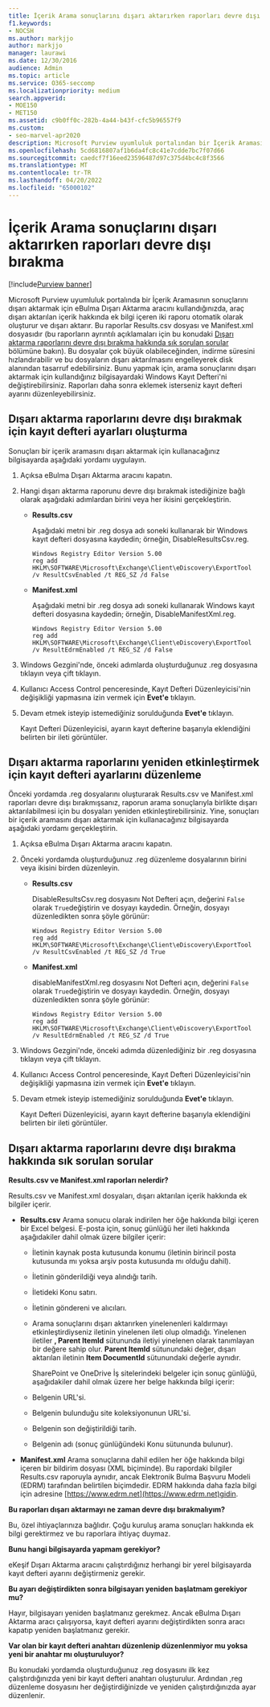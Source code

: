 ```yaml
---
title: İçerik Arama sonuçlarını dışarı aktarırken raporları devre dışı bırakma
f1.keywords:
- NOCSH
ms.author: markjjo
author: markjjo
manager: laurawi
ms.date: 12/30/2016
audience: Admin
ms.topic: article
ms.service: O365-seccomp
ms.localizationpriority: medium
search.appverid:
- MOE150
- MET150
ms.assetid: c9b0ff0c-282b-4a44-b43f-cfc5b96557f9
ms.custom:
- seo-marvel-apr2020
description: Microsoft Purview uyumluluk portalından bir İçerik Aramasının sonuçlarını dışarı aktardığınızda raporları devre dışı bırakmak için yerel bilgisayarınızda Windows Kayıt Defteri'ni düzenleyin.
ms.openlocfilehash: 5cd6816807af1b6da4fc8c41e7cdde7bc7f07d66
ms.sourcegitcommit: caedcf7f16eed23596487d97c375d4bc4c8f3566
ms.translationtype: MT
ms.contentlocale: tr-TR
ms.lasthandoff: 04/20/2022
ms.locfileid: "65000102"
---
```

# <a name="disable-reports-when-you-export-content-search-results"></a>İçerik Arama sonuçlarını dışarı aktarırken raporları devre dışı bırakma

[!include[Purview banner](../includes/purview-rebrand-banner.md)]

Microsoft Purview uyumluluk portalında bir İçerik Aramasının sonuçlarını dışarı aktarmak için eBulma Dışarı Aktarma aracını kullandığınızda, araç dışarı aktarılan içerik hakkında ek bilgi içeren iki raporu otomatik olarak oluşturur ve dışarı aktarır. Bu raporlar Results.csv dosyası ve Manifest.xml dosyasıdır (bu raporların ayrıntılı açıklamaları için bu konudaki [Dışarı aktarma raporlarını devre dışı bırakma hakkında sık sorulan sorular](#frequently-asked-questions-about-disabling-export-reports) bölümüne bakın). Bu dosyalar çok büyük olabileceğinden, indirme süresini hızlandırabilir ve bu dosyaların dışarı aktarılmasını engelleyerek disk alanından tasarruf edebilirsiniz. Bunu yapmak için, arama sonuçlarını dışarı aktarmak için kullandığınız bilgisayardaki Windows Kayıt Defteri'ni değiştirebilirsiniz. Raporları daha sonra eklemek isterseniz kayıt defteri ayarını düzenleyebilirsiniz. 
  
## <a name="create-registry-settings-to-disable-the-export-reports"></a>Dışarı aktarma raporlarını devre dışı bırakmak için kayıt defteri ayarları oluşturma

Sonuçları bir içerik aramasını dışarı aktarmak için kullanacağınız bilgisayarda aşağıdaki yordamı uygulayın.
  
1. Açıksa eBulma Dışarı Aktarma aracını kapatın.
    
2. Hangi dışarı aktarma raporunu devre dışı bırakmak istediğinize bağlı olarak aşağıdaki adımlardan birini veya her ikisini gerçekleştirin.
    
    - **Results.csv**
    
      Aşağıdaki metni bir .reg dosya adı soneki kullanarak bir Windows kayıt defteri dosyasına kaydedin; örneğin, DisableResultsCsv.reg.
    
      ```text
      Windows Registry Editor Version 5.00
      reg add HKLM\SOFTWARE\Microsoft\Exchange\Client\eDiscovery\ExportTool /v ResultCsvEnabled /t REG_SZ /d False 
      ```

    - **Manifest.xml**
    
      Aşağıdaki metni bir .reg dosya adı soneki kullanarak Windows kayıt defteri dosyasına kaydedin; örneğin, DisableManifestXml.reg.
    
      ```text
      Windows Registry Editor Version 5.00
      reg add HKLM\SOFTWARE\Microsoft\Exchange\Client\eDiscovery\ExportTool /v ResultEdrmEnabled /t REG_SZ /d False 
      ```

3. Windows Gezgini'nde, önceki adımlarda oluşturduğunuz .reg dosyasına tıklayın veya çift tıklayın.
    
4. Kullanıcı Access Control penceresinde, Kayıt Defteri Düzenleyicisi'nin değişikliği yapmasına izin vermek için **Evet'e** tıklayın. 
    
5. Devam etmek isteyip istemediğiniz sorulduğunda **Evet'e** tıklayın.
    
    Kayıt Defteri Düzenleyicisi, ayarın kayıt defterine başarıyla eklendiğini belirten bir ileti görüntüler.
  
## <a name="edit-registry-settings-to-re-enable-the-export-reports"></a>Dışarı aktarma raporlarını yeniden etkinleştirmek için kayıt defteri ayarlarını düzenleme

Önceki yordamda .reg dosyalarını oluşturarak Results.csv ve Manifest.xml raporları devre dışı bırakmışsanız, raporun arama sonuçlarıyla birlikte dışarı aktarılabilmesi için bu dosyaları yeniden etkinleştirebilirsiniz. Yine, sonuçları bir içerik aramasını dışarı aktarmak için kullanacağınız bilgisayarda aşağıdaki yordamı gerçekleştirin.
  
1. Açıksa eBulma Dışarı Aktarma aracını kapatın.
    
2. Önceki yordamda oluşturduğunuz .reg düzenleme dosyalarının birini veya ikisini birden düzenleyin.
    
    - **Results.csv**
    
        DisableResultsCsv.reg dosyasını Not Defteri açın, değerini `False` olarak `True`değiştirin ve dosyayı kaydedin. Örneğin, dosyayı düzenledikten sonra şöyle görünür:
    
        ```text
        Windows Registry Editor Version 5.00
      reg add HKLM\SOFTWARE\Microsoft\Exchange\Client\eDiscovery\ExportTool /v ResultCsvEnabled /t REG_SZ /d True
        ```

    - **Manifest.xml**
    
        disableManifestXml.reg dosyasını Not Defteri açın, değerini `False` olarak `True`değiştirin ve dosyayı kaydedin. Örneğin, dosyayı düzenledikten sonra şöyle görünür:
    
      ```text
      Windows Registry Editor Version 5.00
      reg add HKLM\SOFTWARE\Microsoft\Exchange\Client\eDiscovery\ExportTool /v ResultEdrmEnabled /t REG_SZ /d True
      ```

3. Windows Gezgini'nde, önceki adımda düzenlediğiniz bir .reg dosyasına tıklayın veya çift tıklayın.
    
4. Kullanıcı Access Control penceresinde, Kayıt Defteri Düzenleyicisi'nin değişikliği yapmasına izin vermek için **Evet'e** tıklayın. 
    
5. Devam etmek isteyip istemediğiniz sorulduğunda **Evet'e** tıklayın.
    
    Kayıt Defteri Düzenleyicisi, ayarın kayıt defterine başarıyla eklendiğini belirten bir ileti görüntüler.
  
## <a name="frequently-asked-questions-about-disabling-export-reports"></a>Dışarı aktarma raporlarını devre dışı bırakma hakkında sık sorulan sorular

 **Results.csv ve Manifest.xml raporları nelerdir?**
  
Results.csv ve Manifest.xml dosyaları, dışarı aktarılan içerik hakkında ek bilgiler içerir.
  
- **Results.csv** Arama sonucu olarak indirilen her öğe hakkında bilgi içeren bir Excel belgesi. E-posta için, sonuç günlüğü her ileti hakkında aşağıdakiler dahil olmak üzere bilgiler içerir: 
    
  - İletinin kaynak posta kutusunda konumu (iletinin birincil posta kutusunda mı yoksa arşiv posta kutusunda mı olduğu dahil).
    
  - İletinin gönderildiği veya alındığı tarih.
    
  - İletideki Konu satırı.
    
  - İletinin göndereni ve alıcıları.
    
  - Arama sonuçlarını dışarı aktarırken yinelenenleri kaldırmayı etkinleştirdiyseniz iletinin yinelenen ileti olup olmadığı. Yinelenen iletiler **, Parent ItemId** sütununda iletiyi yinelenen olarak tanımlayan bir değere sahip olur. **Parent ItemId** sütunundaki değer, dışarı aktarılan iletinin **Item DocumentId** sütunundaki değerle aynıdır. 
    
    SharePoint ve OneDrive İş sitelerindeki belgeler için sonuç günlüğü, aşağıdakiler dahil olmak üzere her belge hakkında bilgi içerir:
    
  - Belgenin URL'si.
    
  - Belgenin bulunduğu site koleksiyonunun URL'si.
    
  - Belgenin son değiştirildiği tarih.
    
  - Belgenin adı (sonuç günlüğündeki Konu sütununda bulunur).
    
- **Manifest.xml** Arama sonuçlarına dahil edilen her öğe hakkında bilgi içeren bir bildirim dosyası (XML biçiminde). Bu rapordaki bilgiler Results.csv raporuyla aynıdır, ancak Elektronik Bulma Başvuru Modeli (EDRM) tarafından belirtilen biçimdedir. EDRM hakkında daha fazla bilgi için adresine [https://www.edrm.net](https://www.edrm.net)gidin.
    
 **Bu raporları dışarı aktarmayı ne zaman devre dışı bırakmalıyım?**
  
Bu, özel ihtiyaçlarınıza bağlıdır. Çoğu kuruluş arama sonuçları hakkında ek bilgi gerektirmez ve bu raporlara ihtiyaç duymaz.
  
 **Bunu hangi bilgisayarda yapmam gerekiyor?**
  
 eKeşif Dışarı Aktarma aracını çalıştırdığınız herhangi bir yerel bilgisayarda kayıt defteri ayarını değiştirmeniz gerekir. 
  
 **Bu ayarı değiştirdikten sonra bilgisayarı yeniden başlatmam gerekiyor mu?**
  
Hayır, bilgisayarı yeniden başlatmanız gerekmez. Ancak eBulma Dışarı Aktarma aracı çalışıyorsa, kayıt defteri ayarını değiştirdikten sonra aracı kapatıp yeniden başlatmanız gerekir.
  
 **Var olan bir kayıt defteri anahtarı düzenlenip düzenlenmiyor mu yoksa yeni bir anahtar mı oluşturuluyor?**
  
Bu konudaki yordamda oluşturduğunuz .reg dosyasını ilk kez çalıştırdığınızda yeni bir kayıt defteri anahtarı oluşturulur. Ardından ,reg düzenleme dosyasını her değiştirdiğinizde ve yeniden çalıştırdığınızda ayar düzenlenir.
